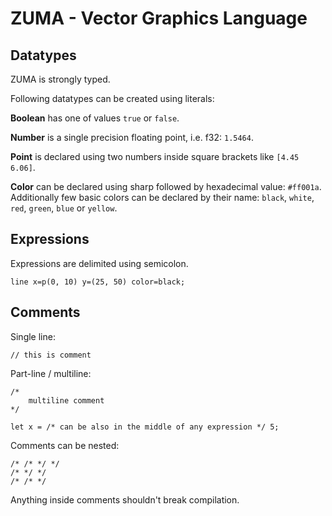 ZUMA - Vector Graphics Language
===============================

## Datatypes

ZUMA is strongly typed.

Following datatypes can be created using literals:

**Boolean** has one of values `true` or `false`.

**Number** is a single precision floating point, i.e. f32: `1.5464`.

**Point** is declared using two numbers inside square brackets like `[4.45 6.06]`.

**Color** can be declared using sharp followed by hexadecimal value: `#ff001a`. Additionally few basic colors can be declared by their name: `black`, `white`, `red`, `green`, `blue` or `yellow`.

## Expressions

Expressions are delimited using semicolon.

    line x=p(0, 10) y=(25, 50) color=black;

## Comments

Single line:

    // this is comment

Part-line / multiline:

    /*
        multiline comment
    */

    let x = /* can be also in the middle of any expression */ 5;

Comments can be nested:

    /* /* */ */
    /* */ */
    /* /* */

Anything inside comments shouldn't break compilation.